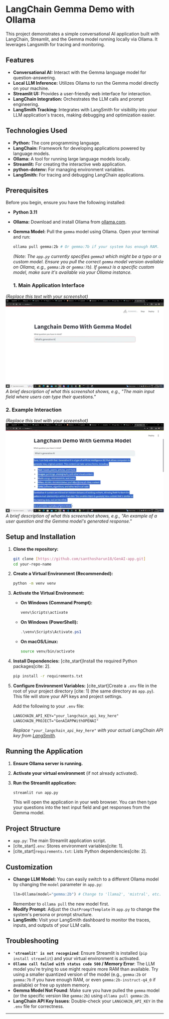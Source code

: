 # LangChain Gemma Demo with Ollama

This project demonstrates a simple conversational AI application built with LangChain, Streamlit, and the Gemma model running locally via Ollama. It leverages Langsmith for tracing and monitoring.

## Features

* **Conversational AI:** Interact with the Gemma language model for question-answering.
* **Local LLM Inference:** Utilizes Ollama to run the Gemma model directly on your machine.
* **Streamlit UI:** Provides a user-friendly web interface for interaction.
* **LangChain Integration:** Orchestrates the LLM calls and prompt engineering.
* **LangSmith Tracking:** Integrates with LangSmith for visibility into your LLM application's traces, making debugging and optimization easier.

## Technologies Used

* **Python:** The core programming language.
* **LangChain:** Framework for developing applications powered by language models.
* **Ollama:** A tool for running large language models locally.
* **Streamlit:** For creating the interactive web application.
* **python-dotenv:** For managing environment variables.
* **LangSmith:** For tracing and debugging LangChain applications.

## Prerequisites

Before you begin, ensure you have the following installed:

* **Python 3.11**
* **Ollama:** Download and install Ollama from [ollama.com](https://ollama.com/).
* **Gemma Model:** Pull the `gemma` model using Ollama. Open your terminal and run:
    ```bash
    ollama pull gemma:2b # Or gemma:7b if your system has enough RAM.
    ```
    *(Note: The `app.py` currently specifies `gemma3` which might be a typo or a custom model. Ensure you pull the correct `gemma` model version available on Ollama, e.g., `gemma:2b` or `gemma:7b`). If `gemma3` is a specific custom model, make sure it's available via your Ollama instance.*

  ### 1. Main Application Interface

*(Replace this text with your screenshot)*
![Screenshot of the main Streamlit application interface](1.png)
*A brief description of what this screenshot shows, e.g., "The main input field where users can type their questions."*

### 2. Example Interaction

*(Replace this text with your screenshot)*
![Screenshot of an example question and answer](2.png)
*A brief description of what this screenshot shows, e.g., "An example of a user question and the Gemma model's generated response."*

## Setup and Installation

1.  **Clone the repository:**

    ```bash
    git clone [https://github.com/santhosharun18/GenAI-app.git]
    cd your-repo-name
    ```

2.  **Create a Virtual Environment (Recommended):**

    ```bash
    python -m venv venv
    ```

3.  **Activate the Virtual Environment:**

    * **On Windows (Command Prompt):**
        ```bash
        venv\Scripts\activate
        ```
    * **On Windows (PowerShell):**
        ```powershell
        .\venv\Scripts\Activate.ps1
        ```
    * **On macOS/Linux:**
        ```bash
        source venv/bin/activate
        ```

4.  **Install Dependencies:**
    [cite_start]Install the required Python packages[cite: 2].

    ```bash
    pip install -r requirements.txt
    ```

5.  **Configure Environment Variables:**
    [cite_start]Create a `.env` file in the root of your project directory [cite: 1] (the same directory as `app.py`). This file will store your API keys and project settings.

    Add the following to your `.env` file:

    ```env
    LANGCHAIN_API_KEY="your_langchain_api_key_here"
    LANGCHAIN_PROJECT="GenAIAPPWithOPENAI"
    ```
    *Replace `"your_langchain_api_key_here"` with your actual LangChain API key from [LangSmith](https://smith.langchain.com/).*

## Running the Application

1.  **Ensure Ollama server is running.**
2.  **Activate your virtual environment** (if not already activated).
3.  **Run the Streamlit application:**

    ```bash
    streamlit run app.py
    ```

    This will open the application in your web browser. You can then type your questions into the text input field and get responses from the Gemma model.

## Project Structure

* `app.py`: The main Streamlit application script.
* [cite_start]`.env`: Stores environment variables[cite: 1].
* [cite_start]`requirements.txt`: Lists Python dependencies[cite: 2].

## Customization

* **Change LLM Model:** You can easily switch to a different Ollama model by changing the `model` parameter in `app.py`:
    ```python
    llm=Ollama(model="gemma:2b") # Change to 'llama2', 'mistral', etc.
    ```
    Remember to `ollama pull` the new model first.
* **Modify Prompt:** Adjust the `ChatPromptTemplate` in `app.py` to change the system's persona or prompt structure.
* **LangSmith:** Visit your LangSmith dashboard to monitor the traces, inputs, and outputs of your LLM calls.

## Troubleshooting

* **`'streamlit' is not recognized`**: Ensure Streamlit is installed (`pip install streamlit`) and your virtual environment is activated.
* **`Ollama call failed with status code 500` / Memory Error**: The LLM model you're trying to use might require more RAM than available. Try using a smaller quantized version of the model (e.g., `gemma:2b` or `gemma:7b` if you have enough RAM, or even `gemma:2b-instruct-q4_0` if available) or free up system memory.
* **Gemma Model Not Found**: Make sure you have pulled the `gemma` model (or the specific version like `gemma:2b`) using `ollama pull gemma:2b`.
* **LangChain API Key Issues**: Double-check your `LANGCHAIN_API_KEY` in the `.env` file for correctness.

---
